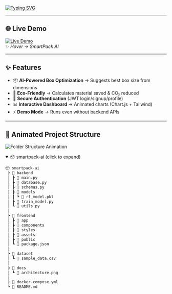 <!-- 🔥 Typing Heading Animation -->
[![Typing SVG](https://readme-typing-svg.herokuapp.com?font=Fira+Code&size=30&duration=2500&pause=800&color=36BCF7&center=true&vCenter=true&width=800&lines=🚀+SmartPack+AI;📦+Pack+Smarter,+Not+Harder;🤖+AI+Driven+Sustainability;🌱+Optimize+Space,+Maximize+Impact)](https://git.io/typing-svg)

---

## 🌐 Live Demo  
[![Live Demo](https://img.shields.io/badge/🚀%20LIVE-DEMO-blue?style=for-the-badge&logo=vercel)](https://smartpack-alpha.vercel.app)  
✨ _Hover → SmartPack AI_

---

## ✨ Features  

- 📦 **AI-Powered Box Optimization** → Suggests best box size from dimensions  
- 🌱 **Eco-Friendly** → Calculates material saved & CO₂ reduced  
- 🔐 **Secure Authentication** (JWT login/signup/profile)  
- 📊 **Interactive Dashboard** → Animated charts (Chart.js + Tailwind)  
- ⚡ **Demo Mode** → Runs even without backend APIs  

---

## 📂 Animated Project Structure  

![Folder Structure Animation](https://raw.githubusercontent.com/teambugbusters00/assets/main/folder-animated.gif)

<details open>
<summary>📦 smartpack-ai (click to expand)</summary>

```bash
📦 smartpack-ai
 ┣ 📂 backend
 ┃ ┣ 📜 main.py
 ┃ ┣ 📜 database.py
 ┃ ┣ 📜 schemas.py
 ┃ ┣ 📂 models
 ┃ ┃ ┗ 📜 rf_model.pkl
 ┃ ┣ 📜 train_model.py
 ┃ ┗ 📜 utils.py
 ┃
 ┣ 📂 frontend
 ┃ ┣ 📂 app
 ┃ ┣ 📂 components
 ┃ ┣ 📂 styles
 ┃ ┣ 📂 assets
 ┃ ┣ 📂 public
 ┃ ┗ 📜 package.json
 ┃
 ┣ 📂 dataset
 ┃ ┗ 📜 sample_data.csv
 ┃
 ┣ 📂 docs
 ┃ ┗ 📸 architecture.png
 ┃
 ┣ 📜 docker-compose.yml
 ┗ 📜 README.md
